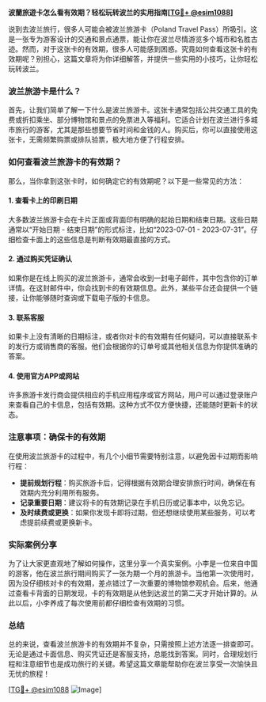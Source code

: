 **波蘭旅遊卡怎么看有效期？轻松玩转波兰的实用指南[[TG💪+ @esim1088](https://t.me/s/esim1088)]**

说到去波兰旅行，很多人可能会被波兰旅游卡（Poland Travel Pass）所吸引。这是一张专为游客设计的交通和景点通票，能让你在波兰尽情游览多个城市和名胜古迹。然而，对于这张卡的有效期，很多人可能感到困惑。究竟如何查看这张卡的有效期呢？别担心，这篇文章将为你详细解答，并提供一些实用的小技巧，让你轻松玩转波兰。

### 波兰旅游卡是什么？

首先，让我们简单了解一下什么是波兰旅游卡。这张卡通常包括公共交通工具的免费或折扣乘坐、部分博物馆和景点的免票进入等福利。它适合计划在波兰进行多城市旅行的游客，尤其是那些想要节省时间和金钱的人。购买后，你可以直接使用这张卡，无需频繁购票或排队验票，极大地方便了行程安排。

### 如何查看波兰旅游卡的有效期？

那么，当你拿到这张卡时，如何确定它的有效期呢？以下是一些常见的方法：

#### 1. **查看卡上的印刷日期**
大多数波兰旅游卡会在卡片正面或背面印有明确的起始日期和结束日期。这些日期通常以“开始日期 - 结束日期”的形式标注，比如“2023-07-01 - 2023-07-31”。仔细检查卡面上的这些信息是判断有效期最直接的方式。

#### 2. **通过购买凭证确认**
如果你是在线上购买的波兰旅游卡，通常会收到一封电子邮件，其中包含你的订单详情。在这封邮件中，你会找到卡的有效期信息。此外，某些平台还会提供一个链接，让你能够随时查询或下载电子版的卡信息。

#### 3. **联系客服**
如果卡上没有清晰的日期标注，或者你对卡的有效期有任何疑问，可以直接联系卡的发行方或销售商的客服。他们会根据你的订单号或其他相关信息为你提供准确的答案。

#### 4. **使用官方APP或网站**
许多旅游卡发行商会提供相应的手机应用程序或官方网站，用户可以通过登录账户来查看自己的卡信息，包括有效期。这种方式不仅方便快捷，还能随时更新卡的状态。

### 注意事项：确保卡的有效期

在使用波兰旅游卡的过程中，有几个小细节需要特别注意，以避免因卡过期而影响行程：

- **提前规划行程**：购买旅游卡后，记得根据有效期合理安排旅行时间，确保在有效期内充分利用所有服务。
- **记录重要日期**：建议将卡的有效期记录在手机日历或记事本中，以免忘记。
- **及时续费或更换**：如果你发现卡即将过期，但还想继续使用某些服务，可以考虑提前续费或更换新卡。

### 实际案例分享

为了让大家更直观地了解如何操作，这里分享一个真实案例。小李是一位来自中国的游客，他在波兰旅行期间购买了一张为期一个月的旅游卡。当他第一次使用时，因为没仔细核对卡的有效期，差点错过了一次重要的博物馆参观机会。后来，他通过查看卡背面的日期发现，卡的有效期是从他到达波兰的第二天才开始计算的。从此以后，小李养成了每次使用前都仔细检查有效期的习惯。

### 总结

总的来说，查看波兰旅游卡的有效期并不复杂，只需按照上述方法逐一排查即可。无论是通过卡面信息、购买凭证还是客服支持，总能找到答案。同时，合理规划行程和注意细节也是成功旅行的关键。希望这篇文章能帮助你在波兰享受一次愉快且无忧的旅程！

[[TG💪+ @esim1088](https://t.me/s/esim1088) ![Image](https://i.postimg.cc/4NQfJmqS/Snipaste-2025-05-13-00-14-12.png)]
